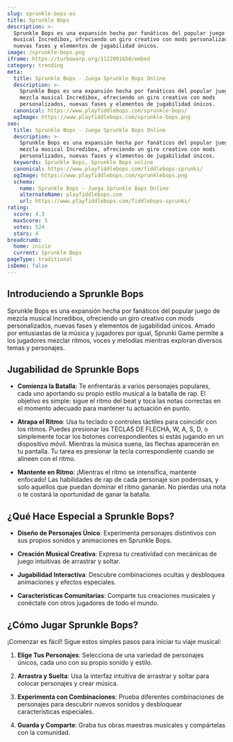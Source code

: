 ```yaml
---
slug: sprunkle-bops-es
title: Sprunkle Bops
description: >-
  Sprunkle Bops es una expansión hecha por fanáticos del popular juego de mezcla
  musical Incredibox, ofreciendo un giro creativo con mods personalizados,
  nuevas fases y elementos de jugabilidad únicos.
image: /sprunkle-bops.png
iframe: https://turbowarp.org/1122091658/embed
category: trending
meta:
  title: Sprunkle Bops - Juega Sprunkle Bops Online
  description: >-
    Sprunkle Bops es una expansión hecha por fanáticos del popular juego de
    mezcla musical Incredibox, ofreciendo un giro creativo con mods
    personalizados, nuevas fases y elementos de jugabilidad únicos.
  canonical: https://www.playfiddlebops.com/sprunkle-bops/
  ogImage: https://www.playfiddlebops.com/sprunkle-bops.png
seo:
  title: Sprunkle Bops - Juega Sprunkle Bops Online
  description: >-
    Sprunkle Bops es una expansión hecha por fanáticos del popular juego de
    mezcla musical Incredibox, ofreciendo un giro creativo con mods
    personalizados, nuevas fases y elementos de jugabilidad únicos.
  keywords: Sprunkle Bops, Sprunkle Bops online
  canonical: https://www.playfiddlebops.com/fiddlebops-sprunki/
  ogImage: https://www.playfiddlebops.com/sprunklebops.png
  schema:
    name: Sprunkle Bops - Juega Sprunkle Bops Online
    alternateName: playfiddlebops.com
    url: https://www.playfiddlebops.com/fiddlebops-sprunki/
rating:
  score: 4.3
  maxScore: 5
  votes: 524
  stars: 4
breadcrumb:
  home: inicio
  current: Sprunkle Bops
pageType: traditional
isDemo: false
---
```


## Introduciendo a Sprunkle Bops

Sprunkle Bops es una expansión hecha por fanáticos del popular juego de mezcla musical Incredibox, ofreciendo un giro creativo con mods personalizados, nuevas fases y elementos de jugabilidad únicos. Amado por entusiastas de la música y jugadores por igual, Sprunki Game permite a los jugadores mezclar ritmos, voces y melodías mientras exploran diversos temas y personajes.

## Jugabilidad de Sprunkle Bops

- **Comienza la Batalla**: Te enfrentarás a varios personajes populares, cada uno aportando su propio estilo musical a la batalla de rap. El objetivo es simple: sigue el ritmo del beat y toca las notas correctas en el momento adecuado para mantener tu actuación en punto.

- **Atrapa el Ritmo**: Usa tu teclado o controles táctiles para coincidir con los ritmos. Puedes presionar las TECLAS DE FLECHA, W, A, S, D, o simplemente tocar los botones correspondientes si estás jugando en un dispositivo móvil. Mientras la música suena, las flechas aparecerán en tu pantalla. Tu tarea es presionar la tecla correspondiente cuando se alineen con el ritmo.

- **Mantente en Ritmo**: ¡Mientras el ritmo se intensifica, mantente enfocado! Las habilidades de rap de cada personaje son poderosas, y solo aquellos que puedan dominar el ritmo ganarán. No pierdas una nota o te costará la oportunidad de ganar la batalla.

## ¿Qué Hace Especial a Sprunkle Bops?

- **Diseño de Personajes Único**: Experimenta personajes distintivos con sus propios sonidos y animaciones en Sprunkle Bops.

- **Creación Musical Creativa**: Expresa tu creatividad con mecánicas de juego intuitivas de arrastrar y soltar.

- **Jugabilidad Interactiva**: Descubre combinaciones ocultas y desbloquea animaciones y efectos especiales.

- **Características Comunitarias**: Comparte tus creaciones musicales y conéctate con otros jugadores de todo el mundo.

## ¿Cómo Jugar Sprunkle Bops?

¡Comenzar es fácil! Sigue estos simples pasos para iniciar tu viaje musical:

1. **Elige Tus Personajes**: Selecciona de una variedad de personajes únicos, cada uno con su propio sonido y estilo.

1. **Arrastra y Suelta**: Usa la interfaz intuitiva de arrastrar y soltar para colocar personajes y crear música.

1. **Experimenta con Combinaciones**: Prueba diferentes combinaciones de personajes para descubrir nuevos sonidos y desbloquear características especiales.

1. **Guarda y Comparte**: Graba tus obras maestras musicales y compártelas con la comunidad.